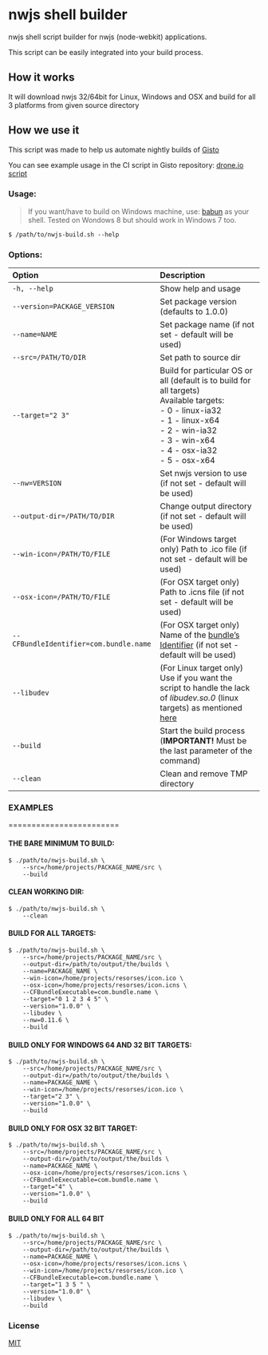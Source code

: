 nwjs shell builder
========================

nwjs shell script builder for nwjs (node-webkit) applications.

This script can be easily integrated into your build process.
    
## How it works
    
It will download nwjs 32/64bit for Linux, Windows and OSX and build for all 3 platforms from given source directory

## How we use it

This script was made to help us automate nightly builds of [Gisto](http://wwwgistoapp.com)

You can see example usage in the CI script in Gisto repository: [drone.io script](https://github.com/Gisto/Gisto/blob/master/droneIO.sh)
    
### Usage:

> If you want/have to build on Windows machine, use: [babun](http://babun.github.io/) as your shell. Tested on Wondows 8 but should work in Windows 7 too.

`$ /path/to/nwjs-build.sh --help`

### Options:

| Option   |      Description |
|:----------|:----------------|
|`-h, --help`| Show help and usage |
|`--version=PACKAGE_VERSION`|Set package version (defaults to 1.0.0)|
|`--name=NAME`|Set package name (if not set - default will be used)|
|`--src=/PATH/TO/DIR`|Set path to source dir|
|`--target="2 3"`|Build for particular OS or all (default is to build for all targets) <br>Available targets: <br>- 0 - linux-ia32 <br>- 1 - linux-x64 <br>- 2 - win-ia32 <br>- 3 - win-x64 <br>- 4 - osx-ia32 <br>-  5 - osx-x64|
|`--nw=VERSION`|Set nwjs version to use (if not set - default will be used)|
|`--output-dir=/PATH/TO/DIR`|Change output directory (if not set - default will be used)|
| `--win-icon=/PATH/TO/FILE`|(For Windows target only) Path to .ico file (if not set - default will be used)|
|`--osx-icon=/PATH/TO/FILE`|(For OSX target only) Path to .icns file (if not set - default will be used)|
|`--CFBundleIdentifier=com.bundle.name`|(For OSX target only) Name of the [bundle’s Identifier](https://developer.apple.com/library/ios/documentation/General/Reference/InfoPlistKeyReference/Articles/CoreFoundationKeys.html#//apple_ref/doc/uid/20001431-102070) (if not set - default will be used)|
|`--libudev`|(For Linux target only) Use if you want the script to handle the lack of _libudev.so.0_ (linux targets) as mentioned [here](https://github.com/nwjs/nw.js/wiki/The-solution-of-lacking-libudev.so.0)|
|`--build`|Start the build process (**IMPORTANT!** Must be the last parameter of the command)|
|`--clean`|Clean and remove TMP directory|

### EXAMPLES
========================

#### THE BARE MINIMUM TO BUILD:

    $ ./path/to/nwjs-build.sh \
        --src=/home/projects/PACKAGE_NAME/src \
        --build
        
#### CLEAN WORKING DIR:

    $ ./path/to/nwjs-build.sh \
        --clean

#### BUILD FOR ALL TARGETS:

    $ ./path/to/nwjs-build.sh \
        --src=/home/projects/PACKAGE_NAME/src \
        --output-dir=/path/to/output/the/builds \
        --name=PACKAGE_NAME \
        --win-icon=/home/projects/resorses/icon.ico \
        --osx-icon=/home/projects/resorses/icon.icns \
        --CFBundleExecutable=com.bundle.name \
        --target="0 1 2 3 4 5" \
        --version="1.0.0" \
        --libudev \
        --nw=0.11.6 \
        --build

#### BUILD ONLY FOR WINDOWS 64 AND 32 BIT TARGETS:

    $ ./path/to/nwjs-build.sh \
        --src=/home/projects/PACKAGE_NAME/src \
        --output-dir=/path/to/output/the/builds \
        --name=PACKAGE_NAME \
        --win-icon=/home/projects/resorses/icon.ico \
        --target="2 3" \
        --version="1.0.0" \
        --build

#### BUILD ONLY FOR OSX 32 BIT TARGET:

    $ ./path/to/nwjs-build.sh \
        --src=/home/projects/PACKAGE_NAME/src \
        --output-dir=/path/to/output/the/builds \
        --name=PACKAGE_NAME \
        --osx-icon=/home/projects/resorses/icon.icns \
        --CFBundleExecutable=com.bundle.name \
        --target="4" \
        --version="1.0.0" \
        --build

#### BUILD ONLY FOR ALL 64 BIT

    $ ./path/to/nwjs-build.sh \
        --src=/home/projects/PACKAGE_NAME/src \
        --output-dir=/path/to/output/the/builds \
        --name=PACKAGE_NAME \
        --osx-icon=/home/projects/resorses/icon.icns \
        --win-icon=/home/projects/resorses/icon.ico \
        --CFBundleExecutable=com.bundle.name \
        --target="1 3 5 " \
        --version="1.0.0" \
        --libudev \
        --build
### License 

[MIT](https://github.com/Gisto/nwjs-shell-builder/blob/master/LICENSE)
